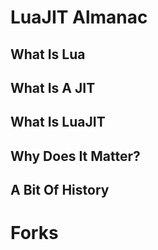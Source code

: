 # LuaJIT Almanac

## What Is Lua

## What Is A JIT

## What Is LuaJIT

## Why Does It Matter?

## A Bit Of History

# Forks
